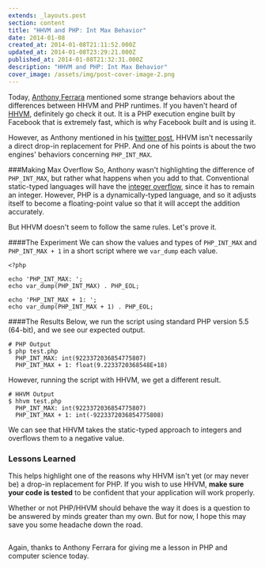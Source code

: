 ```yaml
---
extends: _layouts.post
section: content
title: "HHVM and PHP: Int Max Behavior"
date: 2014-01-08
created_at: 2014-01-08T21:11:52.000Z
updated_at: 2014-01-08T23:29:21.000Z
published_at: 2014-01-08T21:32:31.000Z
description: "HHVM and PHP: Int Max Behavior"
cover_image: /assets/img/post-cover-image-2.png
---
```


Today, [Anthony Ferrara](https://blog.ircmaxell.com) mentioned some strange behaviors about the differences between HHVM and PHP runtimes. If you haven't heard of [HHVM](https://www.hhvm.com), definitely go check it out. It is a PHP execution engine built by Facebook that is extremely fast, which is why Facebook built and is using it.

However, as Anthony mentioned in his [twitter post](https://twitter.com/ircmaxell/status/421013609754288128), HHVM isn't necessarily a direct drop-in replacement for PHP. And one of his points is about the two engines' behaviors concerning `PHP_INT_MAX`.

###Making Max Overflow
So, Anthony wasn't highlighting the difference of `PHP_INT_MAX`, but rather what happens when you add to that. Conventional static-typed languages will have the [integer overflow](https://en.wikipedia.org/wiki/Integer_overflow), since it has to remain an integer. However, PHP is a dynamically-typed language, and so it adjusts itself to become a floating-point value so that it will accept the addition accurately.

But HHVM doesn't seem to follow the same rules. Let's prove it.

####The Experiment
We can show the values and types of `PHP_INT_MAX` and `PHP_INT_MAX + 1` in a short script where we `var_dump` each value.

```
<?php

echo 'PHP_INT_MAX: ';
echo var_dump(PHP_INT_MAX) . PHP_EOL;

echo 'PHP_INT_MAX + 1: ';
echo var_dump(PHP_INT_MAX + 1) . PHP_EOL;
```


####The Results
Below, we run the script using standard PHP version 5.5 (64-bit), and we see our expected output.

```
# PHP Output
$ php test.php
  PHP_INT_MAX: int(9223372036854775807)
  PHP_INT_MAX + 1: float(9.2233720368548E+18)
```

However, running the script with HHVM, we get a different result.

```
# HHVM Output
$ hhvm test.php
  PHP_INT_MAX: int(9223372036854775807)
  PHP_INT_MAX + 1: int(-9223372036854775808)
```

We can see that HHVM takes the static-typed approach to integers and overflows them to a negative value.

### Lessons Learned
This helps highlight one of the reasons why HHVM isn't yet (or may never be) a drop-in replacement for PHP. If you wish to use HHVM, **make sure your code is tested** to be confident that your application will work properly.

Whether or not PHP/HHVM should behave the way it does is a question to be answered by minds greater than my own. But for now, I hope this may save you some headache down the road.

## 


Again, thanks to Anthony Ferrara for giving me a lesson in PHP and computer science today.
